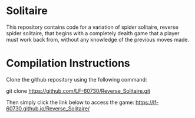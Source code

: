 # Solitaire
This repository contains code for a variation of spider solitaire, reverse spider solitaire, that begins with a completely dealth game that a player must work back from, without any knowledge of the previous moves made.

# Compilation Instructions
Clone the github repository using the following command:

git clone https://github.com/LF-60730/Reverse_Solitaire.git

Then simply click the link below to access the game:
https://lf-60730.github.io/Reverse_Solitaire/



